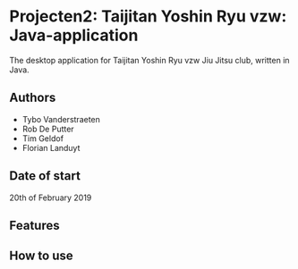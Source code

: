 # Projecten2: Taijitan Yoshin Ryu vzw: Java-application
The desktop application for Taijitan Yoshin Ryu vzw Jiu Jitsu club, written in Java.
## Authors
- Tybo Vanderstraeten
- Rob De Putter
- Tim Geldof
- Florian Landuyt

## Date of start
20th of February 2019

## Features

## How to use
